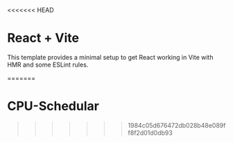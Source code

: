 <<<<<<< HEAD
# React + Vite

This template provides a minimal setup to get React working in Vite with HMR and some ESLint rules.



=======
# CPU-Schedular
>>>>>>> 1984c05d676472db028b48e089ff8f2d01d0db93
